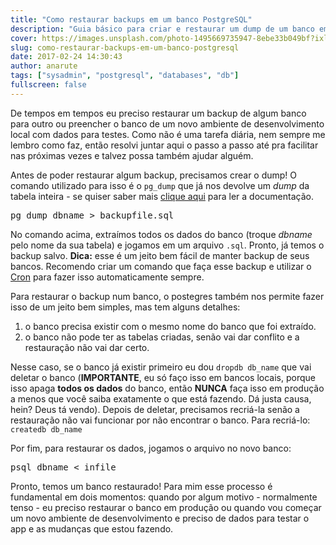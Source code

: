 ```yaml
---
title: "Como restaurar backups em um banco PostgreSQL"
description: "Guia básico para criar e restaurar um dump de um banco em PostgreSQL"
cover: https://images.unsplash.com/photo-1495669735947-8ebe33b049bf?ixlib=rb-1.2.1&ixid=eyJhcHBfaWQiOjEyMDd9&auto=format&fit=crop&w=1920&h=1080&q=80
slug: como-restaurar-backups-em-um-banco-postgresql
date: 2017-02-24 14:30:43
author: anarute
tags: ["sysadmin", "postgresql", "databases", "db"]
fullscreen: false
---
```


De tempos em tempos eu preciso restaurar um backup de algum banco para outro ou
preencher o banco de um novo ambiente de desenvolvimento local com dados
para testes. Como não é uma tarefa diária, nem sempre me lembro como faz, então
resolvi juntar aqui o passo a passo até pra facilitar nas próximas vezes e talvez
possa também ajudar alguém.

Antes de poder restaurar algum backup, precisamos crear o dump! O comando utilizado
para isso é o `pg_dump` que já nos devolve um _dump_ da tabela inteira - se
quiser saber mais [clique aqui](https://www.postgresql.org/docs/current/static/app-pgdump.html)
para ler a documentação.

<pre>pg_dump dbname > backupfile.sql</pre>

No comando acima, extraímos todos os dados do banco (troque _dbname_ pelo nome 
da sua tabela) e jogamos em um arquivo `.sql`. Pronto, já temos o backup salvo. 
**Dica:** esse é um jeito bem fácil de manter backup de seus bancos. Recomendo 
criar um comando que faça esse backup e utilizar o 
[Cron](https://help.ubuntu.com/community/CronHowto) para fazer isso 
automaticamente sempre.

Para restaurar o backup num banco, o postegres também nos permite fazer isso de
um jeito bem simples, mas tem alguns detalhes:

1. o banco precisa existir com o mesmo nome do banco que foi extraído.
2. o banco não pode ter as tabelas criadas, senão vai dar conflito e a 
restauração não vai dar certo.

Nesse caso, se o banco já existir primeiro eu dou `dropdb db_name` que vai
deletar o banco (**IMPORTANTE**, eu só faço isso em bancos locais, porque isso
apaga **todos os dados** do banco, então **NUNCA** faça isso em produção a menos
que você saiba exatamente o que está fazendo. Dá justa causa, hein? Deus tá
vendo). Depois de deletar, precisamos recriá-la senão a restauração não vai
funcionar por não encontrar o banco. Para recriá-lo: `createdb db_name`

Por fim, para restaurar os dados, jogamos o arquivo no novo banco:

<pre>psql dbname < infile</pre>

Pronto, temos um banco restaurado! Para mim esse processo é fundamental em dois
momentos: quando por algum motivo - normalmente tenso - eu preciso restaurar o
banco em produção ou quando vou começar um novo ambiente de desenvolvimento e
preciso de dados para testar o app e as mudanças que estou fazendo.
